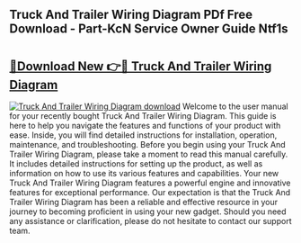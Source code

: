 ## Truck And Trailer Wiring Diagram PDf Free Download - Part-KcN Service Owner Guide Ntf1s

# <h2><a href="http://dfmbs2i.blite.top/?on=Truck+And+Trailer+Wiring+Diagram">🔗Download New 👉🔴 Truck And Trailer Wiring Diagram</a></h2>

[![Truck And Trailer Wiring Diagram download](https://i.imgur.com/lujVjoI.png)](http://dfmbs2i.blite.top/?on=Truck+And+Trailer+Wiring+Diagram)
Welcome to the user manual for your recently bought Truck And Trailer Wiring Diagram. This guide is here to help you navigate the features and functions of your product with ease. Inside, you will find detailed instructions for installation, operation, maintenance, and troubleshooting. Before you begin using your Truck And Trailer Wiring Diagram, please take a moment to read this manual carefully. It includes detailed instructions for setting up the product, as well as information on how to use its various features and capabilities. Your new Truck And Trailer Wiring Diagram features a powerful engine and innovative features for exceptional performance. Our expectation is that the Truck And Trailer Wiring Diagram has been a reliable and effective resource in your journey to becoming proficient in using your new gadget. Should you need any assistance or clarification, please do not hesitate to contact our support team.
